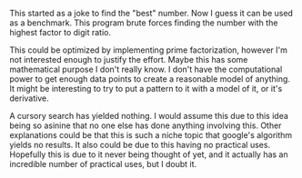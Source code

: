 This started as a joke to find the "best" number. Now I guess it can be used as a benchmark. This program brute forces finding the number with the highest factor to digit ratio.

This could be optimized by implementing prime factorization, however I'm not interested enough to justify the effort. Maybe this has some mathematical purpose I don't really know. I don't have the computational power to get enough data points to create a reasonable model of anything. It might be interesting to try to put a pattern to it with a model of it, or it's derivative.

A cursory search has yielded nothing. I would assume this due to this idea being so asinine that no one else has done anything involving this. Other explanations could be that this is such a niche topic that google's algorithm yields no results. It also could be due to this having no practical uses. Hopefully this is due to it never being thought of yet, and it actually has an incredible number of practical uses, but I doubt it.